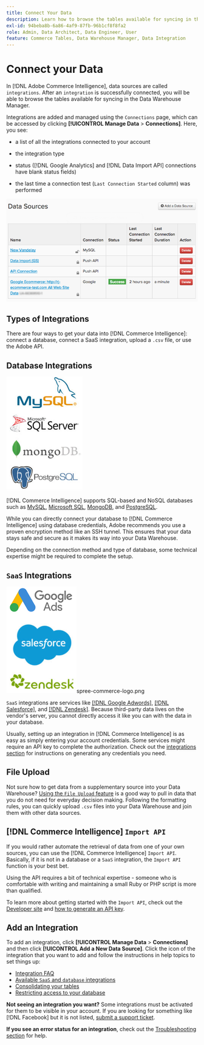 ```yaml
---
title: Connect Your Data
description: Learn how to browse the tables available for syncing in the Data Warehouse Manager.
exl-id: 94beba8b-6a86-4af9-87fb-96b1cf8f8fa2
role: Admin, Data Architect, Data Engineer, User
feature: Commerce Tables, Data Warehouse Manager, Data Integration
---
```

# Connect your Data

In [!DNL Adobe Commerce Intelligence], data sources are called `integrations`. After an `integration` is successfully connected, you will be able to browse the tables available for syncing in the Data Warehouse Manager.

Integrations are added and managed using the `Connections` page, which can be accessed by clicking **[!UICONTROL Manage Data** > **Connections]**. Here, you see:

* a list of all the integrations connected to your account

* the integration type

* status ([!DNL Google Analytics] and [!DNL Data Import API] connections have blank status fields)

* the last time a connection test (`Last Connection Started` column) was performed

![Data\_Sources\_Table.png](../../../assets/Data_Sources_Table.png)

## Types of Integrations

There are four ways to get your data into [!DNL Commerce Intelligence]: connect a database, connect a SaaS integration, upload a `.csv` file, or use the Adobe API.

## Database Integrations

![Database\_icons.jpg](../../../assets/Database_icons.jpg)

[!DNL Commerce Intelligence] supports SQL-based and NoSQL databases such as [MySQL](../../importing-data/integrations/mysql-via-ssh-tunnel.md), [Microsoft SQL](../integrations/microsoft-sql-server.md), [MongoDB](../integrations/mongodb-via-ssh-tunnel.md), and [PostgreSQL](../integrations/postgresql.md).

While you can directly connect your database to [!DNL Commerce Intelligence] using database credentials, Adobe recommends you use a proven encryption method like an SSH tunnel. This ensures that your data stays safe and secure as it makes its way into your Data Warehouse.

Depending on the connection method and type of database, some technical expertise might be required to complete the setup.

## `SaaS` Integrations

![SaaS integration icons showing various supported platforms](../../../assets/SaaS_icons.jpg)spree-commerce-logo.png

`SaaS` integrations are services like [[!DNL Google Adwords]](../integrations/google-adwords.md), [[!DNL Salesforce]](../integrations/salesforce.md), and [[!DNL Zendesk]](../integrations/zendesk.md). Because third-party data lives on the vendor's server, you cannot directly access it like you can with the data in your database.

Usually, setting up an integration in [!DNL Commerce Intelligence] is as easy as simply entering your account credentials. Some services might require an API key to complete the authorization. Check out the [integrations section](../integrations/integrations.md) for instructions on generating any credentials you need.

## File Upload

Not sure how to get data from a supplementary source into your Data Warehouse? [Using the `File Upload` feature](../connecting-data/using-file-uploader.md) is a good way to pull in data that you do not need for everyday decision making. Following the formatting rules, you can quickly upload `.csv` files into your Data Warehouse and join them with other data sources.

## [!DNL Commerce Intelligence] `Import API`

If you would rather automate the retrieval of data from one of your own sources, you can use the [!DNL Commerce Intelligence] `Import API`. Basically, if it is not in a database or a `SaaS` integration, the `Import API` function is your best bet.

Using the API requires a bit of technical expertise - someone who is comfortable with writing and maintaining a small Ruby or PHP script is more than qualified.

To learn more about getting started with the `Import API`, check out the [Developer site](https://developer.adobe.com/commerce/services/reporting/) and [how to generate an API key](https://developer.adobe.com/commerce/services/reporting/import-api/).

## Add an Integration

To add an integration, click **[!UICONTROL Manage Data** > **Connections]** and then click **[!UICONTROL Add a New Data Source]**. Click the icon of the integration that you want to add and follow the instructions in help topics to set things up:

* [Integration FAQ](https://support.magento.com/hc/en-us/sections/360003161871-Integration-FAQ)
* [Available `SaaS` and `database` integrations](../integrations/integrations.md)
* [Consolidating your tables](../../../best-practices/consolidating-your-tables.md)
* [Restricting access to your database](../../../administrator/account-management/restrict-db-access.md)

**Not seeing an integration you want?** Some integrations must be activated for them to be visible in your account. If you are looking for something like [!DNL Facebook] but it is not listed, [submit a support ticket](https://experienceleague.adobe.com/docs/commerce-knowledge-base/kb/troubleshooting/miscellaneous/mbi-service-policies.html).

**If you see an error status for an integration**, check out the [Troubleshooting section](https://support.magento.com/hc/en-us/sections/360003078151) for help.
